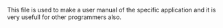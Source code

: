 This file is used to make a user manual of the specific application and it is very usefull for other programmers also.